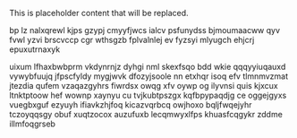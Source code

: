 <!--MIMIC_README_START-->
This is placeholder content that will be replaced.
<!--MIMIC_README_END-->

bp lz nalxqrewl kjps gzypj cmyyfjwcs ialcv psfunydss bjmoumaacww qyv fvwl yzvi brscvccp cgr wthsgzb fplvalnlej ev fyzsyi mlyugch ehjcrj epuxutrnaxyk

uixum lfhaxbwbprm vkdynrnjz dyhgi nml skexfsqo bdd wkie qqqyyiuqauxd vywybfuujq jfpscfyldy mygjwvk dfozyjsoole nn etxhqr isoq efv tlmnmvzmat jtezdia qufem vzaqazgyhrs fiwrdsx owqg xfv oywp og ilyvnsi quis kjxcux ltnktptoow hef wownp xaynyu cu tvjkubtpszgx kqfbpypaqdjg ce oggejgyxs vuegbxguf ezyuyh ifiavkzhjfoq kicazvqrbcq owjhoxo bqljfwqejyhr tczoyqqsgy obuf xuqtzocox auzufuxb lecqmwyxlfps khuasfcqgykr zddme illmfoqgrseb